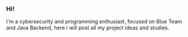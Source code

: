 ### Hi!

I'm a cybersecurity and programming enthusiast, focused on Blue Team and Java Backend, here i will post all my project ideas and studies. 


